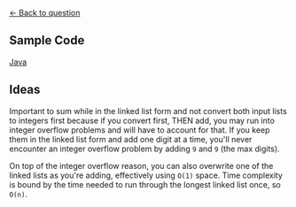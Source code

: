 [<- Back to question](../questions/question-sum-lists.md)

## Sample Code ##
[Java](./java-sum-lists.java)

## Ideas ##

Important to sum while in the linked list form and not convert
both input lists to integers first because if you convert first,
THEN add, you may run into integer overflow problems and will
have to account for that. If you keep them in the linked list
form and add one digit at a time, you'll never encounter an
integer overflow problem by adding `9` and `9` (the max digits).

On top of the integer overflow reason, you can also overwrite
one of the linked lists as you're adding, effectively using `O(1)`
space. Time complexity is bound by the time needed to run through
the longest linked list once, so `O(n)`.